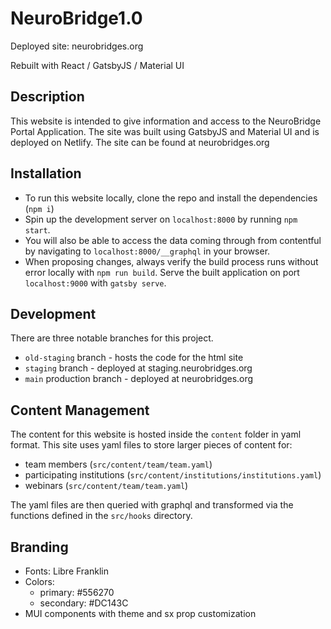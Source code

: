 # NeuroBridge1.0
Deployed site: neurobridges.org

Rebuilt with React / GatsbyJS / Material UI
## Description

This website is intended to give information and access to the NeuroBridge Portal Application. The site was built using GatsbyJS and Material UI and is deployed on Netlify. The site can be found at neurobridges.org


## Installation

- To run this website locally, clone the repo and install the dependencies (`npm i`)
- Spin up the development server on `localhost:8000` by running `npm start`.
- You will also be able to access the data coming through from contentful by navigating to `localhost:8000/__graphql` in your browser.
- When proposing changes, always verify the build process runs without error locally with `npm run build`. Serve the built application on port `localhost:9000` with `gatsby serve`.

## Development

There are three notable branches for this project.
- `old-staging` branch - hosts the code for the html site
- `staging` branch - deployed at staging.neurobridges.org
- `main` production branch - deployed at neurobridges.org

## Content Management

The content for this website is hosted inside the `content` folder in yaml format. This site uses yaml files to store larger pieces of content for:
- team members (`src/content/team/team.yaml`)
- participating institutions (`src/content/institutions/institutions.yaml`)
- webinars (`src/content/team/team.yaml`)

The yaml files are then queried with graphql and transformed via the functions defined in the `src/hooks` directory.
## Branding

- Fonts: Libre Franklin
- Colors: 
  - primary: #556270
  - secondary: #DC143C
- MUI components with theme and sx prop customization